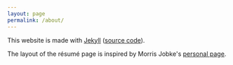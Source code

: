 ```yaml
---
layout: page
permalink: /about/
---
```


This website is made with [Jekyll](http://jekyllrb.com/) ([source code](https://github.com/cosenal/cosenal.github.io)).

The layout of the résumé page is inspired by Morris Jobke's [personal page](http://morrisjobke.de/).
